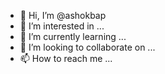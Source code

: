 - 👋 Hi, I’m @ashokbap
- 👀 I’m interested in ...
- 🌱 I’m currently learning ...
- 💞️ I’m looking to collaborate on ...
- 📫 How to reach me ...

<!---
ashokbap/ashokbap is a ✨ special ✨ repository because its `README.md` (this file) appears on your GitHub profile.
You can click the Preview link to take a look at your changes.
--->
